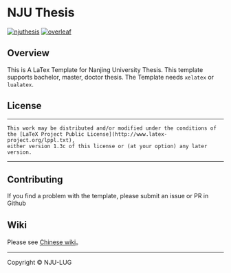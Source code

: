 # NJU Thesis

[![njuthesis](https://img.shields.io/badge/njuthesis-latex-blue)](https://git.nju.edu.cn/nju-lug/nju-latex-templates)
[![overleaf](https://img.shields.io/badge/overleaf-supported-brightgreen)](https://tex.nju.edu.cn)

## Overview

This is A LaTex Template for Nanjing University Thesis. This template supports bachelor, master, doctor thesis. The Template needs `xelatex` or `lualatex`.

## License

-----
    This work may be distributed and/or modified under the conditions of
    the [LaTeX Project Public License](http://www.latex-project.org/lppl.txt),
    either version 1.3c of this license or (at your option) any later
    version.
-----

## Contributing

If you find a problem with the template, please submit an issue or PR in Github

## Wiki

Please see [Chinese wiki](https://github.com/nju-lug/NJUThesis/wiki)。

-----

Copyright © NJU-LUG
